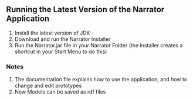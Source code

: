 ## Running the Latest Version of the Narrator Application ##

  1. Install the latest version of JDK
  1. Download and run the Narrator Installer
  1. Run the Narrator.jar file in your Narrator Folder (the installer creates a shortcut in your Start Menu to do this)

### Notes ###

  1. The documentation file explains how to use the application, and how to change and edit prototypes
  1. New Models can be saved as rdf files